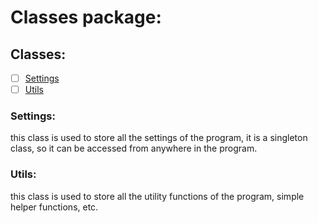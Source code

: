 # Classes package:

## Classes:

- [ ] [Settings](Settings.java)
- [ ] [Utils](Utils.java)

### Settings:

this class is used to store all the settings of the program,
it is a singleton class, so it can be accessed from anywhere 
in the program.

### Utils:
this class is used to store all the utility functions of the program,
simple helper functions, etc.



